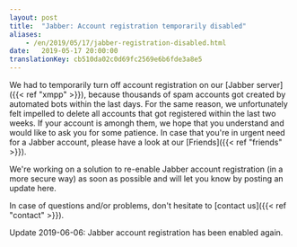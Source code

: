 ```yaml
---
layout: post
title:  "Jabber: Account registration temporarily disabled"
aliases:
    - /en/2019/05/17/jabber-registration-disabled.html
date:   2019-05-17 20:00:00
translationKey: cb510da02c0d69fc2569e6b6fde3a8e5
---
```

We had to temporarily turn off account registration on our [Jabber server]({{< ref "xmpp" >}}), because thousands of 
spam accounts got created by automated bots within the last days. For the same reason, we unfortunately felt impelled 
to delete all accounts that got registered within the last two weeks. If your account is amongh them, we hope that you 
understand and would like to ask you for some patience. In case that you're in urgent need for a Jabber account, please
have a look at our [Friends]({{< ref "friends" >}}).

We're working on a solution to re-enable Jabber account registration (in a more secure way) as soon as possible and 
will let you know by posting an update here.

In case of questions and/or problems, don't hesitate to [contact us]({{< ref "contact" >}}).

Update 2019-06-06: Jabber account registration has been enabled again.
